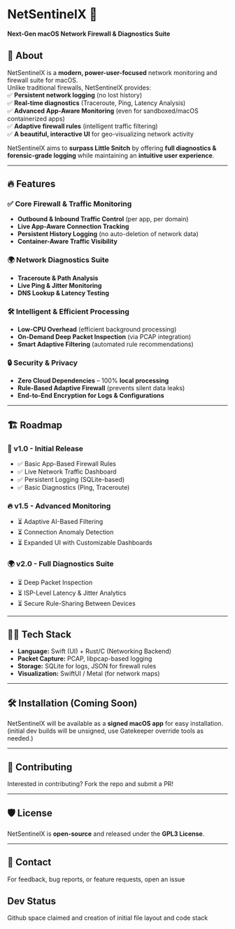 # NetSentinelX 🚀  
**Next-Gen macOS Network Firewall & Diagnostics Suite**  

## 📌 About  
NetSentinelX is a **modern, power-user-focused** network monitoring and firewall suite for macOS.  
Unlike traditional firewalls, NetSentinelX provides:  
✅ **Persistent network logging** (no lost history)  
✅ **Real-time diagnostics** (Traceroute, Ping, Latency Analysis)  
✅ **Advanced App-Aware Monitoring** (even for sandboxed/macOS containerized apps)  
✅ **Adaptive firewall rules** (intelligent traffic filtering)  
✅ **A beautiful, interactive UI** for geo-visualizing network activity  

NetSentinelX aims to **surpass Little Snitch** by offering **full diagnostics & forensic-grade logging** while maintaining an **intuitive user experience**.  

---

## 🔥 Features  
### ✅ Core Firewall & Traffic Monitoring  
- **Outbound & Inbound Traffic Control** (per app, per domain)  
- **Live App-Aware Connection Tracking**  
- **Persistent History Logging** (no auto-deletion of network data)  
- **Container-Aware Traffic Visibility**  

### 🌍 Network Diagnostics Suite  
- **Traceroute & Path Analysis**  
- **Live Ping & Jitter Monitoring**  
- **DNS Lookup & Latency Testing**  

### 🛠️ Intelligent & Efficient Processing  
- **Low-CPU Overhead** (efficient background processing)  
- **On-Demand Deep Packet Inspection** (via PCAP integration)  
- **Smart Adaptive Filtering** (automated rule recommendations)  

### 🔒 Security & Privacy  
- **Zero Cloud Dependencies** – 100% **local processing**  
- **Rule-Based Adaptive Firewall** (prevents silent data leaks)  
- **End-to-End Encryption for Logs & Configurations**  

---

## 🏗️ Roadmap  
### 🚀 v1.0 - Initial Release  
- ✅ Basic App-Based Firewall Rules  
- ✅ Live Network Traffic Dashboard  
- ✅ Persistent Logging (SQLite-based)  
- ✅ Basic Diagnostics (Ping, Traceroute)  

### 🔥 v1.5 - Advanced Monitoring  
- ⏳ Adaptive AI-Based Filtering  
- ⏳ Connection Anomaly Detection  
- ⏳ Expanded UI with Customizable Dashboards  

### 🌍 v2.0 - Full Diagnostics Suite  
- ⏳ Deep Packet Inspection  
- ⏳ ISP-Level Latency & Jitter Analytics  
- ⏳ Secure Rule-Sharing Between Devices  

---

## 👨‍💻 Tech Stack  
- **Language:** Swift (UI) + Rust/C (Networking Backend)  
- **Packet Capture:** PCAP, libpcap-based logging  
- **Storage:** SQLite for logs, JSON for firewall rules  
- **Visualization:** SwiftUI / Metal (for network maps)  

---

## 🛠️ Installation (Coming Soon)  
NetSentinelX will be available as a **signed macOS app** for easy installation.  (initial dev builds will be unsigned, use Gatekeeper override tools as needed.)

---

## 📢 Contributing  
Interested in contributing? Fork the repo and submit a PR!  

---

## 🛡️ License  
NetSentinelX is **open-source** and released under the **GPL3 License**.  

---

## 💬 Contact  
For feedback, bug reports, or feature requests, open an issue

## Dev Status
Github space claimed and creation of initial file layout and code stack